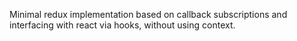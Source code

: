 Minimal redux implementation based on callback subscriptions and interfacing with react via hooks, without using context.
